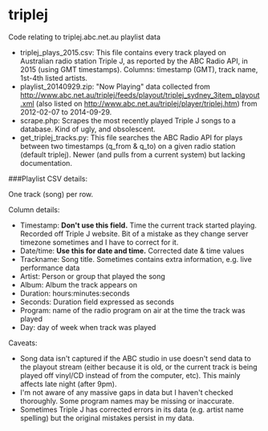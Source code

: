 triplej
=======

Code relating to triplej.abc.net.au playlist data

* triplej_plays_2015.csv: This file contains every track played on Australian radio station Triple J, as reported by the ABC Radio API, in 2015 (using GMT timestamps). Columns: timestamp (GMT), track name, 1st-4th listed artists.
* playlist_20140929.zip: "Now Playing" data collected from http://www.abc.net.au/triplej/feeds/playout/triplej_sydney_3item_playout.xml (also listed on http://www.abc.net.au/triplej/player/triplej.htm) from 2012-02-07 to 2014-09-29.
* scrape.php: Scrapes the most recently played Triple J songs to a database. Kind of ugly, and obsolescent.
* get_triplej_tracks.py: This file searches the ABC Radio API for plays between two timestamps (q_from & q_to) on a given radio station (default triplej). Newer (and pulls from a current system) but lacking documentation.

###Playlist CSV details:

One track (song) per row.

Column details:

* Timestamp: **Don't use this field.** Time the current track started playing. Recorded off Triple J website. Bit of a mistake as they change server timezone sometimes and I have to correct for it.
* Date/time: **Use this for date and time.** Corrected date & time values
* Trackname: Song title. Sometimes contains extra information, e.g. live performance data
* Artist: Person or group that played the song
* Album: Album the track appears on
* Duration: hours:minutes:seconds
* Seconds: Duration field expressed as seconds
* Program: name of the radio program on air at the time the track was played
* Day: day of week when track was played

Caveats:

* Song data isn't captured if the ABC studio in use doesn't send data to the playout stream (either because it is old, or the current track is being played off vinyl/CD instead of from the computer, etc). This mainly affects late night (after 9pm).
* I'm not aware of any massive gaps in data but I haven't checked thoroughly. Some program names may be missing or inaccurate.
* Sometimes Triple J has corrected errors in its data (e.g. artist name spelling) but the original mistakes persist in my data.
